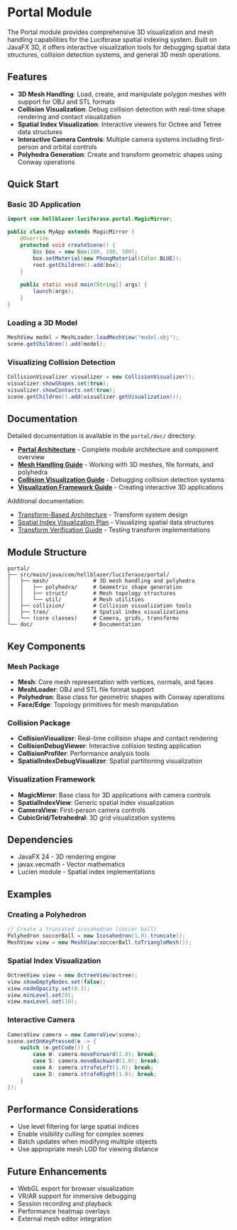 # Portal Module

The Portal module provides comprehensive 3D visualization and mesh handling capabilities for the Luciferase spatial indexing system. Built on JavaFX 3D, it offers interactive visualization tools for debugging spatial data structures, collision detection systems, and general 3D mesh operations.

## Features

- **3D Mesh Handling**: Load, create, and manipulate polygon meshes with support for OBJ and STL formats
- **Collision Visualization**: Debug collision detection with real-time shape rendering and contact visualization
- **Spatial Index Visualization**: Interactive viewers for Octree and Tetree data structures
- **Interactive Camera Controls**: Multiple camera systems including first-person and orbital controls
- **Polyhedra Generation**: Create and transform geometric shapes using Conway operations

## Quick Start

### Basic 3D Application

```java
import com.hellblazer.luciferase.portal.MagicMirror;

public class MyApp extends MagicMirror {
    @Override
    protected void createScene() {
        Box box = new Box(100, 100, 100);
        box.setMaterial(new PhongMaterial(Color.BLUE));
        root.getChildren().add(box);
    }
    
    public static void main(String[] args) {
        launch(args);
    }
}
```

### Loading a 3D Model

```java
MeshView model = MeshLoader.loadMeshView("model.obj");
scene.getChildren().add(model);
```

### Visualizing Collision Detection

```java
CollisionVisualizer visualizer = new CollisionVisualizer();
visualizer.showShapes.set(true);
visualizer.showContacts.set(true);
scene.getChildren().add(visualizer.getVisualization());
```

## Documentation

Detailed documentation is available in the `portal/doc/` directory:

- [**Portal Architecture**](doc/PORTAL_ARCHITECTURE.md) - Complete module architecture and component overview
- [**Mesh Handling Guide**](doc/MESH_HANDLING_GUIDE.md) - Working with 3D meshes, file formats, and polyhedra
- [**Collision Visualization Guide**](doc/COLLISION_VISUALIZATION_GUIDE.md) - Debugging collision detection systems
- [**Visualization Framework Guide**](doc/VISUALIZATION_FRAMEWORK_GUIDE.md) - Creating interactive 3D applications

Additional documentation:
- [Transform-Based Architecture](doc/TRANSFORM_BASED_ARCHITECTURE.md) - Transform system design
- [Spatial Index Visualization Plan](doc/SPATIAL_INDEX_VISUALIZATION_PLAN.md) - Visualizing spatial data structures
- [Transform Verification Guide](doc/TRANSFORM_VERIFICATION_GUIDE.md) - Testing transform implementations

## Module Structure

```
portal/
├── src/main/java/com/hellblazer/luciferase/portal/
│   ├── mesh/              # 3D mesh handling and polyhedra
│   │   ├── polyhedra/     # Geometric shape generation
│   │   ├── struct/        # Mesh topology structures
│   │   └── util/          # Mesh utilities
│   ├── collision/         # Collision visualization tools
│   ├── tree/              # Spatial index visualizations
│   └── (core classes)     # Camera, grids, transforms
└── doc/                   # Documentation
```

## Key Components

### Mesh Package
- **Mesh**: Core mesh representation with vertices, normals, and faces
- **MeshLoader**: OBJ and STL file format support
- **Polyhedron**: Base class for geometric shapes with Conway operations
- **Face/Edge**: Topology primitives for mesh manipulation

### Collision Package
- **CollisionVisualizer**: Real-time collision shape and contact rendering
- **CollisionDebugViewer**: Interactive collision testing application
- **CollisionProfiler**: Performance analysis tools
- **SpatialIndexDebugVisualizer**: Spatial partitioning visualization

### Visualization Framework
- **MagicMirror**: Base class for 3D applications with camera controls
- **SpatialIndexView**: Generic spatial index visualization
- **CameraView**: First-person camera controls
- **CubicGrid/Tetrahedral**: 3D grid visualization systems

## Dependencies

- JavaFX 24 - 3D rendering engine
- javax.vecmath - Vector mathematics
- Lucien module - Spatial index implementations

## Examples

### Creating a Polyhedron

```java
// Create a truncated icosahedron (soccer ball)
Polyhedron soccerBall = new Icosahedron(1.0).truncate();
MeshView view = new MeshView(soccerBall.toTriangleMesh());
```

### Spatial Index Visualization

```java
OctreeView view = new OctreeView(octree);
view.showEmptyNodes.set(false);
view.nodeOpacity.set(0.3);
view.minLevel.set(0);
view.maxLevel.set(10);
```

### Interactive Camera

```java
CameraView camera = new CameraView(scene);
scene.setOnKeyPressed(e -> {
    switch (e.getCode()) {
        case W: camera.moveForward(1.0); break;
        case S: camera.moveBackward(1.0); break;
        case A: camera.strafeLeft(1.0); break;
        case D: camera.strafeRight(1.0); break;
    }
});
```

## Performance Considerations

- Use level filtering for large spatial indices
- Enable visibility culling for complex scenes
- Batch updates when modifying multiple objects
- Use appropriate mesh LOD for viewing distance

## Future Enhancements

- WebGL export for browser visualization
- VR/AR support for immersive debugging
- Session recording and playback
- Performance heatmap overlays
- External mesh editor integration
